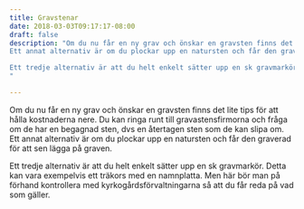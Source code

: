 ```yaml
---
title: Gravstenar
date: 2018-03-03T09:17:17-08:00
draft: false
description: "Om du nu får en ny grav och önskar en gravsten finns det lite tips för att hålla kostnaderna nere. Du kan ringa runt till gravastensfirmorna och fråga om de har en begagnad sten, dvs en återtagen sten som de kan slipa om.
Ett annat alternativ är om du plockar upp en natursten och får den graverad för att sen lägga på graven.

Ett tredje alternativ är att du helt enkelt sätter upp en sk gravmarkör. Detta kan vara exempelvis ett träkors med en namnplatta. Men här bör man på förhand kontrollera med kyrkogårdsförvaltningarna så att du får reda på vad som gäller.
"

---
```



Om du nu får en ny grav och önskar en gravsten finns det lite tips för att hålla kostnaderna nere. Du kan ringa runt till gravastensfirmorna och fråga om de har en begagnad sten, dvs en återtagen sten som de kan slipa om.
Ett annat alternativ är om du plockar upp en natursten och får den graverad för att sen lägga på graven.

Ett tredje alternativ är att du helt enkelt sätter upp en sk gravmarkör. Detta kan vara exempelvis ett träkors med en namnplatta. Men här bör man på förhand kontrollera med kyrkogårdsförvaltningarna så att du får reda på vad som gäller.
